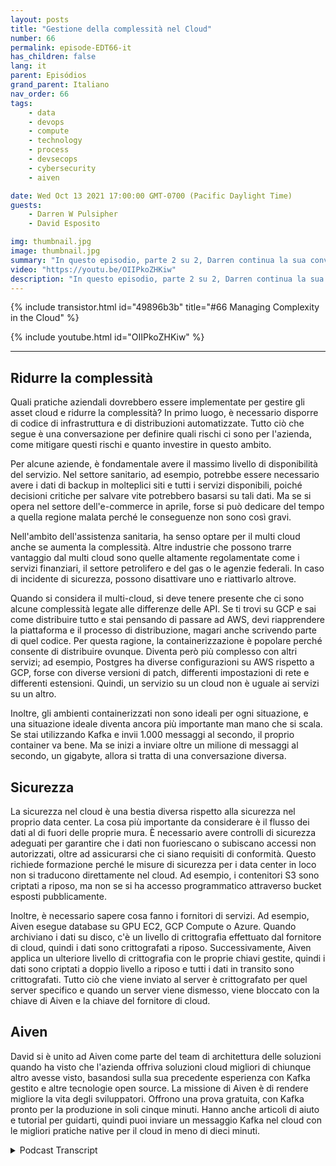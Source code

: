 ```yaml
---
layout: posts
title: "Gestione della complessità nel Cloud"
number: 66
permalink: episode-EDT66-it
has_children: false
lang: it
parent: Episódios
grand_parent: Italiano
nav_order: 66
tags:
    - data
    - devops
    - compute
    - technology
    - process
    - devsecops
    - cybersecurity
    - aiven

date: Wed Oct 13 2021 17:00:00 GMT-0700 (Pacific Daylight Time)
guests:
    - Darren W Pulsipher
    - David Esposito

img: thumbnail.jpg
image: thumbnail.jpg
summary: "In questo episodio, parte 2 su 2, Darren continua la sua conversazione con David Esposito, Global Solution Architect di Aiven, riguardo all'accelerazione dell'adozione del cloud, riducendo complessità e costi."
video: "https://youtu.be/OIIPkoZHKiw"
description: "In questo episodio, parte 2 su 2, Darren continua la sua conversazione con David Esposito, Global Solution Architect di Aiven, riguardo all'accelerazione dell'adozione del cloud, riducendo complessità e costi."
---
```


<div>
{% include transistor.html id="49896b3b" title="#66 Managing Complexity in the Cloud" %}

{% include youtube.html id="OIIPkoZHKiw" %}
</div>

---

## Ridurre la complessità

Quali pratiche aziendali dovrebbero essere implementate per gestire gli asset cloud e ridurre la complessità? In primo luogo, è necessario disporre di codice di infrastruttura e di distribuzioni automatizzate. Tutto ciò che segue è una conversazione per definire quali rischi ci sono per l'azienda, come mitigare questi rischi e quanto investire in questo ambito.

Per alcune aziende, è fondamentale avere il massimo livello di disponibilità del servizio. Nel settore sanitario, ad esempio, potrebbe essere necessario avere i dati di backup in molteplici siti e tutti i servizi disponibili, poiché decisioni critiche per salvare vite potrebbero basarsi su tali dati. Ma se si opera nel settore dell'e-commerce in aprile, forse si può dedicare del tempo a quella regione malata perché le conseguenze non sono così gravi.

Nell'ambito dell'assistenza sanitaria, ha senso optare per il multi cloud anche se aumenta la complessità. Altre industrie che possono trarre vantaggio dal multi cloud sono quelle altamente regolamentate come i servizi finanziari, il settore petrolifero e del gas o le agenzie federali. In caso di incidente di sicurezza, possono disattivare uno e riattivarlo altrove.

Quando si considera il multi-cloud, si deve tenere presente che ci sono alcune complessità legate alle differenze delle API. Se ti trovi su GCP e sai come distribuire tutto e stai pensando di passare ad AWS, devi riapprendere la piattaforma e il processo di distribuzione, magari anche scrivendo parte di quel codice. Per questa ragione, la containerizzazione è popolare perché consente di distribuire ovunque. Diventa però più complesso con altri servizi; ad esempio, Postgres ha diverse configurazioni su AWS rispetto a GCP, forse con diverse versioni di patch, differenti impostazioni di rete e differenti estensioni. Quindi, un servizio su un cloud non è uguale ai servizi su un altro.

Inoltre, gli ambienti containerizzati non sono ideali per ogni situazione, e una situazione ideale diventa ancora più importante man mano che si scala. Se stai utilizzando Kafka e invii 1.000 messaggi al secondo, il proprio container va bene. Ma se inizi a inviare oltre un milione di messaggi al secondo, un gigabyte, allora si tratta di una conversazione diversa.

## Sicurezza

La sicurezza nel cloud è una bestia diversa rispetto alla sicurezza nel proprio data center. La cosa più importante da considerare è il flusso dei dati al di fuori delle proprie mura. È necessario avere controlli di sicurezza adeguati per garantire che i dati non fuoriescano o subiscano accessi non autorizzati, oltre ad assicurarsi che ci siano requisiti di conformità. Questo richiede formazione perché le misure di sicurezza per i data center in loco non si traducono direttamente nel cloud. Ad esempio, i contenitori S3 sono criptati a riposo, ma non se si ha accesso programmatico attraverso bucket esposti pubblicamente.

Inoltre, è necessario sapere cosa fanno i fornitori di servizi. Ad esempio, Aiven esegue database su GPU EC2, GCP Compute o Azure. Quando archiviano i dati su disco, c'è un livello di crittografia effettuato dal fornitore di cloud, quindi i dati sono crittografati a riposo. Successivamente, Aiven applica un ulteriore livello di crittografia con le proprie chiavi gestite, quindi i dati sono criptati a doppio livello a riposo e tutti i dati in transito sono crittografati. Tutto ciò che viene inviato al server è crittografato per quel server specifico e quando un server viene dismesso, viene bloccato con la chiave di Aiven e la chiave del fornitore di cloud.

## Aiven

David si è unito ad Aiven come parte del team di architettura delle soluzioni quando ha visto che l'azienda offriva soluzioni cloud migliori di chiunque altro avesse visto, basandosi sulla sua precedente esperienza con Kafka gestito e altre tecnologie open source. La missione di Aiven è di rendere migliore la vita degli sviluppatori. Offrono una prova gratuita, con Kafka pronto per la produzione in soli cinque minuti. Hanno anche articoli di aiuto e tutorial per guidarti, quindi puoi inviare un messaggio Kafka nel cloud con le migliori pratiche native per il cloud in meno di dieci minuti.



<details>
<summary> Podcast Transcript </summary>

<p></p>

</details>

